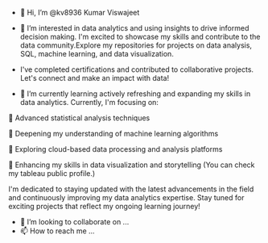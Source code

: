 - 👋 Hi, I’m @kv8936 Kumar Viswajeet

- 👀 I’m interested in data analytics and using insights to drive informed decision making. I'm excited to showcase my skills and contribute to the data community.Explore my repositories for projects on data analysis, SQL, machine learning, and data visualization. 
- I've completed certifications and contributed to collaborative projects. Let's connect and make an impact with data! 

- 🌱 I’m currently learning actively refreshing and expanding my skills in data analytics. Currently, I'm focusing on:
 
 🔹 Advanced statistical analysis techniques

🔹 Deepening my understanding of machine learning algorithms

🔹 Exploring cloud-based data processing and analysis platforms

🔹 Enhancing my skills in data visualization and storytelling (You can check my tableau public profile.)

I'm dedicated to staying updated with the latest advancements in the field and continuously improving my data analytics expertise. Stay tuned for exciting projects that reflect my ongoing learning journey!

- 💞️ I’m looking to collaborate on ...
- 📫 How to reach me ...

<!---
kv8936/kv8936 is a ✨ special ✨ repository because its `README.md` (this file) appears on your GitHub profile.
You can click the Preview link to take a look at your changes.
--->
